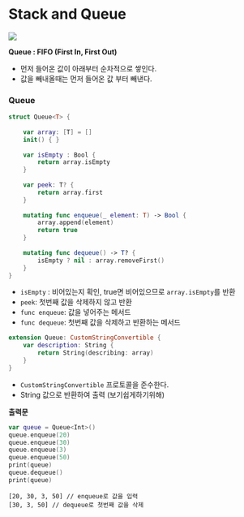 # Stack and Queue

![](https://i.imgur.com/wl64yPS.png)


**Queue : FIFO (First In, First Out)**
- 먼저 들어온 값이 아래부터 순차적으로 쌓인다.
- 값을 빼내올때는 먼저 들어온 값 부터 빼낸다.


### Queue
```swift
struct Queue<T> {
    
    var array: [T] = []
    init() { }
    
    var isEmpty : Bool {
        return array.isEmpty
    }
    
    var peek: T? {
        return array.first
    }
    
    mutating func enqueue(_ element: T) -> Bool {
        array.append(element)
        return true
    }
    
    mutating func dequeue() -> T? {
        isEmpty ? nil : array.removeFirst()
    }
}
```
- ```isEmpty``` : 비어있는지 확인, true면 비어있으므로 ```array.isEmpty```를 반환
- ```peek```: 첫번째 값을 삭제하지 않고 반환
- ```func enqueue```: 값을 넣어주는 메서드
- ```func dequeue```: 첫번째 값을 삭제하고 반환하는 메서드 

```swift
extension Queue: CustomStringConvertible {
    var description: String {
        return String(describing: array)
    }
}
```
- ```CustomStringConvertible``` 프로토콜을 준수한다.
- String 값으로 반환하여 출력 (보기쉽게하기위해)

**출력문**
```swift
var queue = Queue<Int>()
queue.enqueue(20)
queue.enqueue(30)
queue.enqueue(3)
queue.enqueue(50)
print(queue)
queue.dequeue()
print(queue)
```
```
[20, 30, 3, 50] // enqueue로 값을 입력
[30, 3, 50] // dequeue로 첫번째 값을 삭제
```
